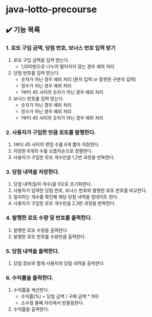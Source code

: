 # java-lotto-precourse

## ✔️ 기능 목록

### 1. 로또 구입 금액, 당첨 번호, 보너스 번호 입력 받기

1. 로또 구입 금액을 입력 받는다.
    - 1,000원으로 나누어 떨어지지 않는 경우 예외 처리
2. 당첨 번호를 입력 받는다.
    - 숫자가 아닌 경우 예외 처리 (문자 입력 or 잘못된 구분자 입력)
    - 정수가 아닌 경우 예외 처리
    - 1부터 45 사이의 숫자가 아닌 경우 예외 처리
3. 보너스 번호를 입력 받는다.
    - 숫자가 아닌 경우 예외 처리
    - 정수가 아닌 경우 예외 처리
    - 1부터 45 사이의 숫자가 아닌 경우 예외 처리


### 2. 사용자가 구입한 만큼 로또를 발행한다.

1. 1부터 45 사이의 랜덤 수를 6개 뽑아 저장한다.
2. 저장한 6개의 수를 오름차순으로 정렬한다.
3. 사용자가 구입한 로또 개수만큼 1,2번 과정을 반복한다.


### 3. 당첨 내역을 저장한다.

1. 당첨 내역(일치 개수)을 0으로 초기화한다.
2. 사용자가 입력한 당첨 번호, 보너스 번호와 발행한 로또 번호를 비교한다.
3. 일치하는 개수를 확인해 해당 당첨 내역을 업데이트 한다.
4. 사용자가 구입한 로또 개수만큼 2,3번 과정을 반복한다.


### 4. 발행한 로또 수량 및 번호를 출력한다.
1. 발행한 로또 수량을 출력한다.
2. 발행한 로또 번호를 수량만큼 출력한다.


### 5. 당첨 내역을 출력한다.
1. 당첨 정보와 함께 사용자의 당첨 내역을 출력한다.


### 6. 수익률을 출력한다.

1. 수익률을 계산한다.
    - 수익률(%) = 당첨 금액 / 구매 금액 * 100
    - 소수점 둘째 자리에서 반올림한다.
2. 수익률을 출력한다.